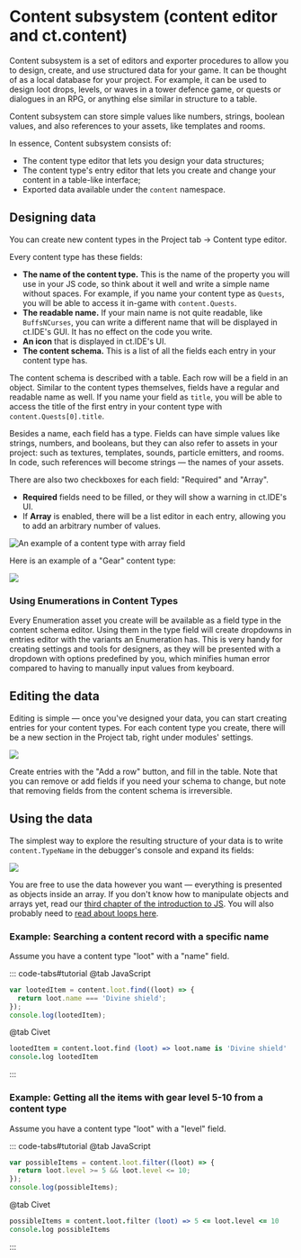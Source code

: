 # Content subsystem (content editor and ct.content)

Content subsystem is a set of editors and exporter procedures to allow you to design, create, and use structured data for your game. It can be thought of as a local database for your project. For example, it can be used to design loot drops, levels, or waves in a tower defence game, or quests or dialogues in an RPG, or anything else similar in structure to a table.

Content subsystem can store simple values like numbers, strings, boolean values, and also references to your assets, like templates and rooms.

In essence, Content subsystem consists of:

* The content type editor that lets you design your data structures;
* The content type's entry editor that lets you create and change your content in a table-like interface;
* Exported data available under the `content` namespace.

## Designing data

You can create new content types in the Project tab -> Content type editor.

Every content type has these fields:

* **The name of the content type.** This is the name of the property you will use in your JS code, so think about it well and write a simple name without spaces. For example, if you name your content type as `Quests`, you will be able to access it in-game with `content.Quests`.
* **The readable name.** If your main name is not quite readable, like `BuffsNCurses`, you can write a different name that will be displayed in ct.IDE's GUI. It has no effect on the code you write.
* **An icon** that is displayed in ct.IDE's UI.
* **The content schema.** This is a list of all the fields each entry in your content type has.

The content schema is described with a table. Each row will be a field in an object. Similar to the content types themselves, fields have a regular and readable name as well. If you name your field as `title`, you will be able to access the title of the first entry in your content type with `content.Quests[0].title`.

Besides a name, each field has a type. Fields can have simple values like strings, numbers, and booleans, but they can also refer to assets in your project: such as textures, templates, sounds, particle emitters, and rooms. In code, such references will become strings — the names of your assets.

There are also two checkboxes for each field: "Required" and "Array".

* **Required** fields need to be filled, or they will show a warning in ct.IDE's UI.
* If **Array** is enabled, there will be a list editor in each entry, allowing you to add an arbitrary number of values.

![An example of a content type with array field](./images/contentEditor_Arrays.png)

Here is an example of a "Gear" content type:

![](./images/contentEditor_SchemaExample.png)

### Using Enumerations in Content Types

Every Enumeration asset you create will be available as a field type in the content schema editor. Using them in the type field will create dropdowns in entries editor with the variants an Enumeration has. This is very handy for creating settings and tools for designers, as they will be presented with a dropdown with options predefined by you, which minifies human error compared to having to manually input values from keyboard.

## Editing the data

Editing is simple — once you've designed your data, you can start creating entries for your content types. For each content type you create, there will be a new section in the Project tab, right under modules' settings.

![](./images/contentEditor_Tabs.png)

Create entries with the "Add a row" button, and fill in the table. Note that you can remove or add fields if you need your schema to change, but note that removing fields from the content schema is irreversible.

## Using the data

The simplest way to explore the resulting structure of your data is to write `content.TypeName` in the debugger's console and expand its fields:

![](./images/contentEditor_Inspect.png)

You are free to use the data however you want — everything is presented as objects inside an array. If you don't know how to manipulate objects and arrays yet, read our [third chapter of the introduction to JS](learn-js/jsintro_pt3.html). You will also probably need to [read about loops here](learn-js/jsintro_pt2.html).

### Example: Searching a content record with a specific name

Assume you have a content type "loot" with a "name" field.

::: code-tabs#tutorial
@tab JavaScript
```js
var lootedItem = content.loot.find((loot) => {
  return loot.name === 'Divine shield';
});
console.log(lootedItem);
```
@tab Civet
```coffee
lootedItem = content.loot.find (loot) => loot.name is 'Divine shield'
console.log lootedItem
```
:::

### Example: Getting all the items with gear level 5-10 from a content type

Assume you have a content type "loot" with a "level" field.

::: code-tabs#tutorial
@tab JavaScript
```js
var possibleItems = content.loot.filter((loot) => {
  return loot.level >= 5 && loot.level <= 10;
});
console.log(possibleItems);
```
@tab Civet
```coffee
possibleItems = content.loot.filter (loot) => 5 <= loot.level <= 10
console.log possibleItems
```
:::
